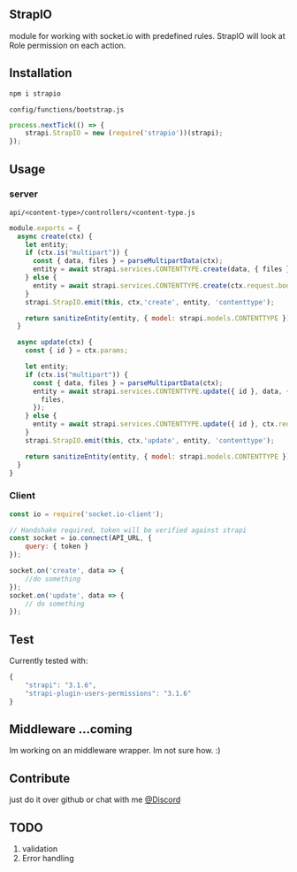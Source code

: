 ## StrapIO

module for working with socket.io with predefined rules. StrapIO will look at Role permission on each action.

## Installation
```bash
npm i strapio
```

`config/functions/bootstrap.js`
```js
process.nextTick(() => {
    strapi.StrapIO = new (require('strapio'))(strapi);
});
```

## Usage

### server
`api/<content-type>/controllers/<content-type.js`
```js
module.exports = {
  async create(ctx) {
    let entity;
    if (ctx.is("multipart")) {
      const { data, files } = parseMultipartData(ctx);
      entity = await strapi.services.CONTENTTYPE.create(data, { files });
    } else {
      entity = await strapi.services.CONTENTTYPE.create(ctx.request.body);
    }
    strapi.StrapIO.emit(this, ctx,'create', entity, 'contenttype');

    return sanitizeEntity(entity, { model: strapi.models.CONTENTTYPE });
  }

  async update(ctx) {
    const { id } = ctx.params;

    let entity;
    if (ctx.is("multipart")) {
      const { data, files } = parseMultipartData(ctx);
      entity = await strapi.services.CONTENTTYPE.update({ id }, data, {
        files,
      });
    } else {
      entity = await strapi.services.CONTENTTYPE.update({ id }, ctx.request.body);
    }
    strapi.StrapIO.emit(this, ctx,'update', entity, 'contenttype');

    return sanitizeEntity(entity, { model: strapi.models.CONTENTTYPE });
  }
}
```
### Client

```js
const io = require('socket.io-client');

// Handshake required, token will be verified against strapi
const socket = io.connect(API_URL, {
    query: { token }
});

socket.on('create', data => {
    //do something
});
socket.on('update', data => {
    // do something
});
```

## Test
Currently tested with:
```js
{
    "strapi": "3.1.6",
    "strapi-plugin-users-permissions": "3.1.6"
}
```

## Middleware ...coming

Im working on an middleware wrapper. Im not sure how. :)

## Contribute
just do it over github or chat with me [@Discord](https://discord.gg/8gCdxzs)

## TODO
1. validation
2. Error handling
